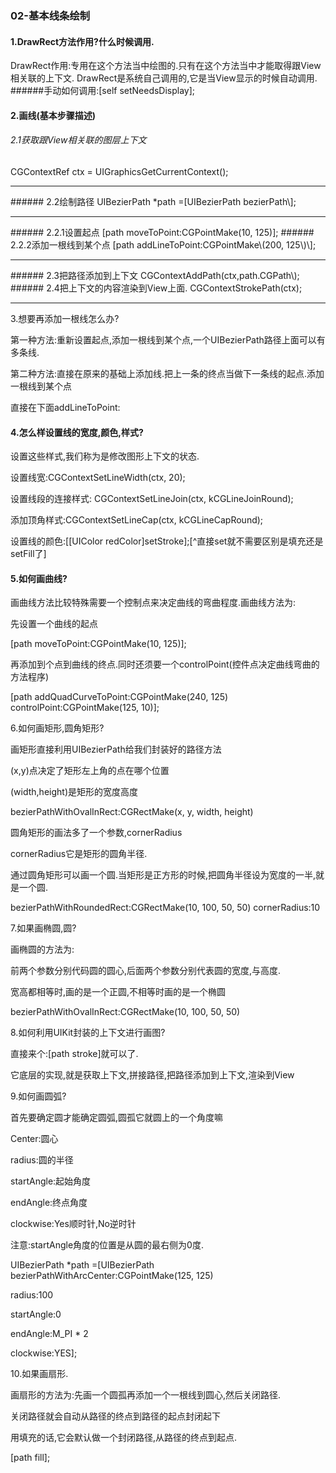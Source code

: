 ### 02-基本线条绘制



####  1.DrawRect方法作用?什么时候调用.
 DrawRect作用:专用在这个方法当中绘图的.只有在这个方法当中才能取得跟View相关联的上下文.
 DrawRect是系统自己调用的,它是当View显示的时候自动调用.
 ######手动如何调用:[self setNeedsDisplay];

####  2.画线(基本步骤描述)

 ###### 2.1获取跟View相关联的图层上下文
 CGContextRef ctx = UIGraphicsGetCurrentContext();
<hr>
 ###### 2.2绘制路径
 UIBezierPath *path =[UIBezierPath bezierPath\];
<hr>
######  2.2.1设置起点
[path moveToPoint:CGPointMake(10, 125)];
 ###### 2.2.2添加一根线到某个点
[path addLineToPoint:CGPointMake\(200, 125\)\];
<hr>
 ###### 2.3把路径添加到上下文
 CGContextAddPath(ctx,path.CGPath\);
######  2.4把上下文的内容渲染到View上面.
 CGContextStrokePath(ctx);
<hr>


 3.想要再添加一根线怎么办?

第一种方法:重新设置起点,添加一根线到某个点,一个UIBezierPath路径上面可以有多条线.

第二种方法:直接在原来的基础上添加线.把上一条的终点当做下一条线的起点.添加一根线到某个点

直接在下面addLineToPoint:



####  4.怎么样设置线的宽度,颜色,样式?

设置这些样式,我们称为是修改图形上下文的状态.

设置线宽:CGContextSetLineWidth(ctx, 20);

设置线段的连接样式: CGContextSetLineJoin(ctx, kCGLineJoinRound);

添加顶角样式:CGContextSetLineCap(ctx, kCGLineCapRound);

设置线的颜色:[[UIColor redColor]setStroke];[^直接set就不需要区别是填充还是setFill了]


####  5.如何画曲线?
画曲线方法比较特殊需要一个控制点来决定曲线的弯曲程度.画曲线方法为:

先设置一个曲线的起点

\[path moveToPoint:CGPointMake\(10, 125\)\];

再添加到个点到曲线的终点.同时还须要一个controlPoint\(控件点决定曲线弯曲的方法程序\)

\[path addQuadCurveToPoint:CGPointMake\(240, 125\) controlPoint:CGPointMake\(125, 10\)\];



 6.如何画矩形,圆角矩形?



画矩形直接利用UIBezierPath给我们封装好的路径方法

 \(x,y\)点决定了矩形左上角的点在哪个位置

 \(width,height\)是矩形的宽度高度

 bezierPathWithOvalInRect:CGRectMake\(x, y, width, height\)



圆角矩形的画法多了一个参数,cornerRadius

 cornerRadius它是矩形的圆角半径.

通过圆角矩形可以画一个圆.当矩形是正方形的时候,把圆角半径设为宽度的一半,就是一个圆.

 bezierPathWithRoundedRect:CGRectMake\(10, 100, 50, 50\) cornerRadius:10



 7.如果画椭圆,圆?



画椭圆的方法为:

前两个参数分别代码圆的圆心,后面两个参数分别代表圆的宽度,与高度.

宽高都相等时,画的是一个正圆,不相等时画的是一个椭圆

 bezierPathWithOvalInRect:CGRectMake\(10, 100, 50, 50\)



 8.如何利用UIKit封装的上下文进行画图?

直接来个:\[path stroke\]就可以了.

它底层的实现,就是获取上下文,拼接路径,把路径添加到上下文,渲染到View



 9.如何画圆弧?



首先要确定圆才能确定圆弧,圆孤它就圆上的一个角度嘛



 Center:圆心

 radius:圆的半径

 startAngle:起始角度

 endAngle:终点角度

 clockwise:Yes顺时针,No逆时针



注意:startAngle角度的位置是从圆的最右侧为0度.



 UIBezierPath \*path =\[UIBezierPath bezierPathWithArcCenter:CGPointMake\(125, 125\)

 radius:100

 startAngle:0

 endAngle:M\_PI \* 2

 clockwise:YES\];





 10.如果画扇形.

画扇形的方法为:先画一个圆孤再添加一个一根线到圆心,然后关闭路径.

关闭路径就会自动从路径的终点到路径的起点封闭起下

用填充的话,它会默认做一个封闭路径,从路径的终点到起点.

\[path fill\];

